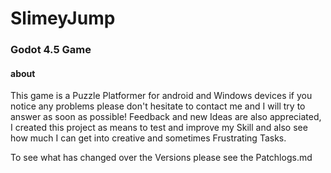 # SlimeyJump
### Godot 4.5 Game

#### about
This game is a Puzzle Platformer for android and Windows devices
if you notice any problems please don't hesitate to contact me and I will try to answer as soon as possible!
Feedback and new Ideas are also appreciated, I created this project as means to test and improve my Skill and also see how much I can get into creative and sometimes Frustrating Tasks.

To see what has changed over the Versions please see the Patchlogs.md


